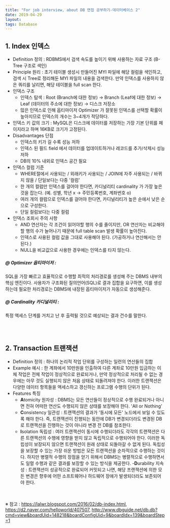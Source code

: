```yaml
---
title: "For job interview, about DB 면접 공부하기-데이터베이스 2"
date: 2019-04-29
layout:
tags: Database
---
```


## 1. Index 인덱스
- Definition 정의 : RDBMS에서 검색 속도를 높이기 위해 사용하는 자료 구조 (B-Tree 구조로 색인)
- Principle 원리 : 초기 테이블 생성시 만들어진 MYI 파일에 해당 컬럼을 색인하고, 검색 시 Tree로 정리해둔 MYI 파일의 내용을 검색한다.
만약 인덱스를 사용하지 않은 쿼리를 날리면, 해당 테이블을 full scan 한다.
- 인덱스 구조
  - 인덱스 탐색 : Root (Branch에 대한 정보) -> Branch (Leaf에 대한 정보) -> Leaf (데이터의 주소에 대한 정보) -> 디스크 저장소
  - 많은 인덱스로 인해 옵티마이저 Optimizer 가 잘못된 인덱스를 선택할 확률이 높아지므로 인덱스의 개수는 3~4개가 적당하다.
- 인덱스 키 값의 크기 : MySQL은 디스크에 데이터를 저장하는 가장 기본 단위를 페이지라고 하며 16KB로 크기가 고정된다. 
- Disadvantages 단점
  - 인덱스의 키가 길 수록 성능 저하
  - 인덱스 된 필드 field 에서 데이터를 업데이트하거나 레코드를 추가/삭제시 성능 저하
  - DB의 10% 내외로 인덱스 공간 필요
- 인덱스 컬럼 기준
  - WHERE절에서 사용되는 / 외래키가 사용되는 / JOIN에 자주 사용되는 / 바뀌지 않을 / 단일보다는 다중 '컬럼'
  - 한 개의 컬럼만 인덱스를 걸어야 한다면, 카디널리티 cardinality 가 가장 높은 것을 잡는다. (예. 성별, 학년 x -> 주민등록번호, 계좌번호 o)
  - 여러 개의 컬럼으로 인덱스를 걸어야 한다면, 카디널리티가 높은 순에서 낮은 순으로 구성한다.
  - 단일 컬럼보다는 다중 컬럼
- 인덱스 조회시 주의 사항
  - AND 연산자는 각 조건이 읽어야할 행의 수를 줄이지만, OR 연산자는 비교해야 할 행의 수가 늘어나기 때문에 full table scan 발생 확률이 높아진다.
  - 인덱스로 사용된 컬럼 값을 그대로 사용해야 된다. (가공하거나 연산해서는 안 된다.)
  - NULL을 비교값으로 사용한 경우에는 인덱스를 타지 않는다.
  
##### @ Optimizer 옵티마이저 :<br>
SQL을 가장 빠르고 효율적으로 수행할 최적의 처리경로를 생성해 주는 DBMS 내부의 핵심 엔진이다. 사용자가 구조화된 질의언어(SQL)로 결과 집합을 요구하면, 이를 생성하는데 필요한 처리경로는 DBMS에 내장된 옵티마이저가 자동으로 생성해준다.
##### @ Cardinality 카디널리티 :<br>
특정 액세스 단계를 거치고 난 후 출력될 것으로 예상되는 결과 건수를 말한다.

<br><br>
## 2. Transaction 트랜잭션
- Definition 정의 : 하나의 논리적 작업 단위를 구성하는 일련의 연산들의 집합
- Example 예시 : 한 계좌에서 10만원을 인출하여 다른 계좌로 10만원 입금하는 이체 작업은 전체 작업이 정상적으로 완료되거나, 만약 정상적으로 처리될 수 없는 경우에는 아무 것도 실행되지 않은 처음 상태로 되돌려져야 한다. 이러한 트랜잭션은 다양한 데이터 항목들을 액세스하고 갱신하는 프로그램 수행의 단위가 된다.
- Features 특징
  - <b>A</b>tomicity 원자성 : DBMS는 모든 연산들이 정상적으로 수행 완료되거나 아니면 전혀 어떠한 연산도 수행되지 않은 상태를 보장해야 한다. 'All or Nothing'
  - <b>C</b>onsistency 일관성 : 트랜잭션의 결과가 '동시에 모든' 노드에서 보일 수 있도록 해야 한다. 즉, 트랜잭션이 진행되는 동안에 DB가 변경되더라도 변경된 DB로 트랜잭션을 진행하는 것이 아니라 변경 전 DB를 참조한다.
  - <b>I</b>solation 독립성 : 여러 트랜잭션이 동시에 수행되더라도 각각의 트랜잭션은 다른 트랜잭션의 수행에 영향을 받지 않고 독립적으로 수행되어야 한다.
  이러한 독립성이 보장되지 않으면 트랜잭션이 원래 상태로 되돌아갈 수 없게 된다. 독립성을 보장할 수 있는 가장 쉬운 방법은 모든 트랜잭션을 순차적으로 수행하는 것이다. 하지만 병렬적 수행의 장점을 얻기 위해서 DBMS는 병렬적으로 수행하면서도 일렬 수행과 같은 결과를 보장할 수 있는 방식을 제공한다.
  -<b>D</b>urability 지속성 : 트랜잭션이 성공적으로 완료되어 커밋되고 나면, 해당 프랜잭션에 의한 모든 변경은 향후에 어떤 소프트웨어나 하드웨어 장애가 발생되더라도 보존되어야 한다.



<br><br>
※ 참고 : https://lalwr.blogspot.com/2016/02/db-index.html, https://d2.naver.com/helloworld/407507, http://www.dbguide.net/db.db?cmd=view&boardUid=148218&boardConfigUid=9&boardIdx=139&boardStep=1
